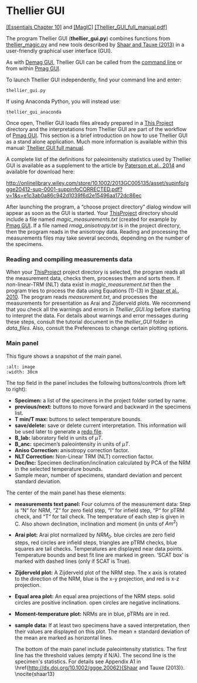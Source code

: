# Thellier GUI

[\[Essentials Chapter
10\]](http://earthref.org/MAGIC/books/Tauxe/Essentials/WebBook3ch10.html#ch10)
and [\[MagIC](#MagIC)\]
[\[Thellier_GUI_full_manual.pdf\]](https://github.com/PmagPy/PmagPy-Cookbook/blob/gh-pages/thellier_GUI_full_manual.pdf)

The program Thellier GUI (**thellier_gui.py**) combines functions from
[thellier_magic.py](#thellier_magic.py) and new tools described by
[Shaar and Tauxe (2013)](http://dx.doi.org/10.1002/ggge.20062) in a
user-friendly graphical user interface (GUI).

As with [Demag GUI](#demag_gui.py), Thellier GUI can be called from
the [command line](#command_line) or from within [Pmag
GUI](#pmag_gui.py).

To launch Thellier GUI independently, find your command line and enter:

```
thellier_gui.py
```

If using Anaconda Python, you will instead use:

```
thellier_gui_anaconda
```

Once open, Thellier GUI loads files already prepared in a [This
Project](#ThisProject) directory and the interpretations from
Thellier GUI are part of the workflow of [Pmag GUI](#pmag_gui.py).
This section is a brief introduction on how to use Thellier GUI as a
stand alone application. Much more information is available within this
manual: [Thellier GUI full
manual](https://github.com/PmagPy/PmagPy-Cookbook/blob/gh-pages/thellier_GUI_full_manual.pdf).

A complete list of the definitions for paleointensity statistics used by
Thellier GUI is available as a supplement to the article by [Paterson et
al., 2014](#http://dx.doi.org/10.1002/2013GC005135) and available for
download here:

<http://onlinelibrary.wiley.com/store/10.1002/2013GC005135/asset/supinfo/ggge20412-sup-0001-suppinfoCORRECTED.pdf?v=1&s=e1c3ab0a86c942d1039f6d2e15496aa172dc86ec>

After launching the program, a “choose project directory” dialog window
will appear as soon as the GUI is started. Your
[ThisProject](#Project_Directory) directory should include a file
named *magic_measurements.txt* (created for example by [Pmag
GUI](#pmag_gui.py). If a file named *rmag_anisotropy.txt* is in the
project directory, then the program reads in the anisotropy data.
Reading and processing the measurements files may take several seconds,
depending on the number of the specimens.

### Reading and compiling measurements data

When your [ThisProject](#Project_Directory) project directory is
selected, the program reads all the measurement data, checks them,
processes them and sorts them. If non-linear-TRM (NLT) data exist in
*magic_measurement.txt* then the program tries to process the data using
Equations (1)-(3) in [Shaar et al.,
2010](http://dx.doi.org/10.7288/V4/MAGIC/12116). The program reads
*measurement.txt*, and processes the measurements for presentation as
Arai and Zijderveld plots. We recommend that you check all the warnings
and errors in *Thellier_GUI.log* before starting to interpret the data.
For details about warnings and error messages during these steps,
consult the tutorial document in the *thellier_GUI* folder in
*data_files*. Also, consult the Preferences to change certain plotting
options.

### Main panel

This figure shows a snapshot of the main panel.

```{image} ../images/programs/ThellierGUI_main_panel.png
:alt: image
:width: 30cm
```

The top field in the panel includes the following buttons/controls (from
left to right):

- **Specimen:** a list of the specimens in the project folder sorted by
  name.
- **previous/next:** buttons to move forward and backward in the
  specimens list.
- **T min/T max:** buttons to select temperature bounds.
- **save/delete:** save or delete current interpretation. This
  information will be used later to generate a [redo
  file](#mk_redo.py).
- **B_lab:** laboratory field in units of $\mu T$.
- **B_anc:** specimen’s paleointensity in units of $\mu T$.
- **Aniso Correction:** anisotropy correction factor.
- **NLT Correction:** Non-Linear TRM (NLT) correction factor.
- **Dec/Inc:** Specimen declination/inclination calculated by PCA of
  the NRM in the selected temperature bounds.
- Sample mean, number of specimens, standard deviation and percent
  standard deviation.

The center of the main panel has these elements:

- **measurements text panel:** Four columns of the measurement data:
  Step is “N“ for NRM, “Z“ for zero field step, “I“ for infield step,
  “P“ for pTRM check, and “T“ for tail check. The temperature of each
  step is given in C. Also shown declination, inclination and moment
  (in units of $Am^2$)
- **Arai plot:** Arai plot normalized by $NRM_0$. blue circles
  are zero field steps, red circles are infield steps, triangles are
  pTRM checks, blue squares are tail checks. Temperatures are displayed
  near data points. Temperature bounds and best fit line are marked in
  green. ’SCAT box’ is marked with dashed lines (only if SCAT is True).
- **Zijderveld plot:** A Zijderveld plot of the NRM step. The x axis is
  rotated to the direction of the NRM, blue is the x-y projection, and
  red is x-z projection.
- **Equal area plot:** An equal area projections of the NRM steps.
  solid circles are positive inclination. open circles are negative
  inclinations.
- **Moment-temperature plot:** NRMs are in blue, pTRMs are in red.
- **sample data:** If at least two specimens have a saved
  interpretation, then their values are displayed on this plot. The
  mean $\pm$ standard deviation of the mean are marked as
  horizontal lines.

  The bottom of the main panel include paleointensity statistics. The first line has  the threshold values (empty if N/A). The second line is the specimen's statistics. For details see Appendix A1 in \href{http://dx.doi.org/10.1002/ggge.20062}{Shaar and Tauxe (2013)}. \nocite{shaar13}
